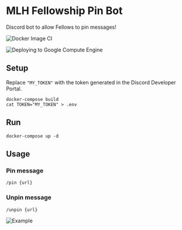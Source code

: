 # MLH Fellowship Pin Bot

Discord bot to allow Fellows to pin messages!

![Docker Image CI](https://github.com/MLH-Fellowship/pin-bot/workflows/Docker%20Image%20CI/badge.svg)

![Deploying to Google Compute Engine](https://github.com/MLH-Fellowship/pin-bot/workflows/Deploying%20to%20Google%20Compute%20Engine/badge.svg)

## Setup

Replace `"MY_TOKEN"` with the token generated in the Discord Developer Portal.

```
docker-compose build
cat TOKEN="MY_TOKEN" > .env
```

## Run

```
docker-compose up -d
```

## Usage

### Pin message

```
/pin {url}
```

### Unpin message

```
/unpin {url}
```

![Example](example.png)
